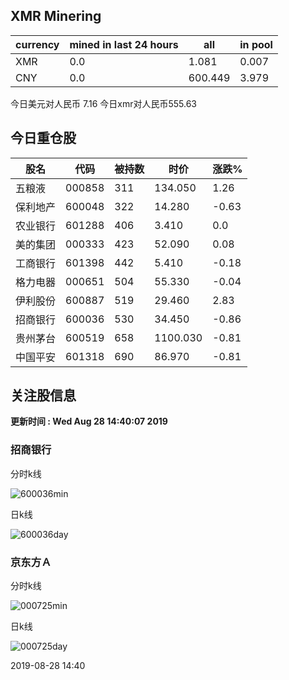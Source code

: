 ## XMR Minering

|currency|mined in last 24 hours|all|in pool|
|---|---|---|---|
|XMR|0.0|1.081|0.007|
|CNY|0.0|600.449|3.979|

今日美元对人民币 7.16	今日xmr对人民币555.63


## 今日重仓股 

|股名|代码|被持数|时价|涨跌%|
|---|---|---|---|---|
|五粮液|000858|311|134.050|1.26|
|保利地产|600048|322|14.280|-0.63|
|农业银行|601288|406|3.410|0.0|
|美的集团|000333|423|52.090|0.08|
|工商银行|601398|442|5.410|-0.18|
|格力电器|000651|504|55.330|-0.04|
|伊利股份|600887|519|29.460|2.83|
|招商银行|600036|530|34.450|-0.86|
|贵州茅台|600519|658|1100.030|-0.81|
|中国平安|601318|690|86.970|-0.81|

## 关注股信息
**更新时间 : Wed Aug 28 14:40:07 2019**
### 招商银行 
分时k线

![600036min](http://image.sinajs.cn/newchart/min/n/sh600036.gif)

日k线

![600036day](http://image.sinajs.cn/newchart/daily/n/sh600036.gif)

### 京东方Ａ 
分时k线

![000725min](http://image.sinajs.cn/newchart/min/n/sz000725.gif)

日k线

![000725day](http://image.sinajs.cn/newchart/daily/n/sz000725.gif)

2019-08-28 14:40